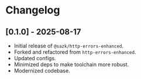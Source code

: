 # Changelog

## [0.1.0] - 2025-08-17
- Initial release of `@sazk/http-errors-enhanced`.
- Forked and refactored from `http-errors-enhanced`.
- Updated configs.
- Minimized deps to make toolchain more robust.
- Modernized codebase.
